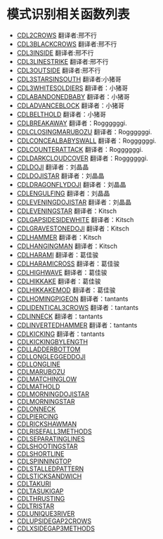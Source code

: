 # 模式识别相关函数列表

* [CDL2CROWS](CDL2CROWS.md) 翻译者:邢不行
* [CDL3BLACKCROWS](CDL3BLACKCROWS.md) 翻译者:邢不行
* [CDL3INSIDE](CDL3INSIDE.md) 翻译者:邢不行
* [CDL3LINESTRIKE](CDL3LINESTRIKE.md) 翻译者:邢不行
* [CDL3OUTSIDE](CDL3OUTSIDE.md) 翻译者:邢不行
* [CDL3STARSINSOUTH](CDL3STARSINSOUTH.md) 翻译者:小猪哥 
* [CDL3WHITESOLDIERS](CDL3WHITESOLDIERS.md) 翻译者：小猪哥 
* [CDLABANDONEDBABY](CDLABANDONEDBABY.md) 翻译者：小猪哥 
* [CDLADVANCEBLOCK](CDLADVANCEBLOCK.md) 翻译者：小猪哥 
* [CDLBELTHOLD](CDLBELTHOLD.md) 翻译者：小猪哥 
* [CDLBREAKAWAY](CDLBREAKAWAY.md) 翻译者：Roggggggi. 
* [CDLCLOSINGMARUBOZU](CDLCLOSINGMARUBOZU.md) 翻译者：Roggggggi. 
* [CDLCONCEALBABYSWALL](CDLCONCEALBABYSWALL.md) 翻译者：Roggggggi. 
* [CDLCOUNTERATTACK](CDLCOUNTERATTACK.md) 翻译者：Roggggggi. 
* [CDLDARKCLOUDCOVER](CDLDARKCLOUDCOVER.md) 翻译者：Roggggggi. 
* [CDLDOJI](CDLDOJI.md) 翻译者：刘晶晶 
* [CDLDOJISTAR](CDLDOJISTAR.md) 翻译者：刘晶晶 
* [CDLDRAGONFLYDOJI](CDLDRAGONFLYDOJI.md) 翻译者：刘晶晶 
* [CDLENGULFING](CDLENGULFING.md) 翻译者：刘晶晶 
* [CDLEVENINGDOJISTAR](CDLEVENINGDOJISTAR.md) 翻译者：刘晶晶 
* [CDLEVENINGSTAR](CDLEVENINGSTAR.md) 翻译者：Kitsch
* [CDLGAPSIDESIDEWHITE](CDLGAPSIDESIDEWHITE.md) 翻译者：Kitsch
* [CDLGRAVESTONEDOJI](CDLGRAVESTONEDOJI.md) 翻译者：Kitsch
* [CDLHAMMER](CDLHAMMER.md) 翻译者：Kitsch
* [CDLHANGINGMAN](CDLHANGINGMAN.md) 翻译者：Kitsch
* [CDLHARAMI](CDLHARAMI.md) 翻译者：葛佳骏
* [CDLHARAMICROSS](CDLHARAMICROSS.md) 翻译者：葛佳骏
* [CDLHIGHWAVE](CDLHIGHWAVE.md) 翻译者：葛佳骏
* [CDLHIKKAKE](CDLHIKKAKE.md) 翻译者：葛佳骏
* [CDLHIKKAKEMOD](CDLHIKKAKEMOD.md) 翻译者：葛佳骏
* [CDLHOMINGPIGEON](CDLHOMINGPIGEON.md) 翻译者：tantants
* [CDLIDENTICAL3CROWS](CDLIDENTICAL3CROWS.md) 翻译者：tantants
* [CDLINNECK](CDLINNECK.md) 翻译者：tantants
* [CDLINVERTEDHAMMER](CDLINVERTEDHAMMER.md) 翻译者：tantants
* [CDLKICKING](CDLKICKING.md) 翻译者：tantants
* [CDLKICKINGBYLENGTH](CDLKICKINGBYLENGTH.md)
* [CDLLADDERBOTTOM](CDLLADDERBOTTOM.md)
* [CDLLONGLEGGEDDOJI](CDLLONGLEGGEDDOJI.md)
* [CDLLONGLINE](CDLLONGLINE.md)
* [CDLMARUBOZU](CDLMARUBOZU.md)
* [CDLMATCHINGLOW](CDLMATCHINGLOW.md)
* [CDLMATHOLD](CDLMATHOLD.md)
* [CDLMORNINGDOJISTAR](CDLMORNINGDOJISTAR.md)
* [CDLMORNINGSTAR](CDLMORNINGSTAR.md)
* [CDLONNECK](CDLONNECK.md)
* [CDLPIERCING](CDLPIERCING.md)
* [CDLRICKSHAWMAN](CDLRICKSHAWMAN.md)
* [CDLRISEFALL3METHODS](CDLRISEFALL3METHODS.md)
* [CDLSEPARATINGLINES](CDLSEPARATINGLINES.md)
* [CDLSHOOTINGSTAR](CDLSHOOTINGSTAR.md)
* [CDLSHORTLINE](CDLSHORTLINE.md)
* [CDLSPINNINGTOP](CDLSPINNINGTOP.md)
* [CDLSTALLEDPATTERN](CDLSTALLEDPATTERN.md)
* [CDLSTICKSANDWICH](CDLSTICKSANDWICH.md)
* [CDLTAKURI](CDLTAKURI.md)
* [CDLTASUKIGAP](CDLTASUKIGAP.md)
* [CDLTHRUSTING](CDLTHRUSTING.md)
* [CDLTRISTAR](CDLTRISTAR.md)
* [CDLUNIQUE3RIVER](CDLUNIQUE3RIVER.md)
* [CDLUPSIDEGAP2CROWS](CDLUPSIDEGAP2CROWS.md)
* [CDLXSIDEGAP3METHODS](CDLXSIDEGAP3METHODS.md)
